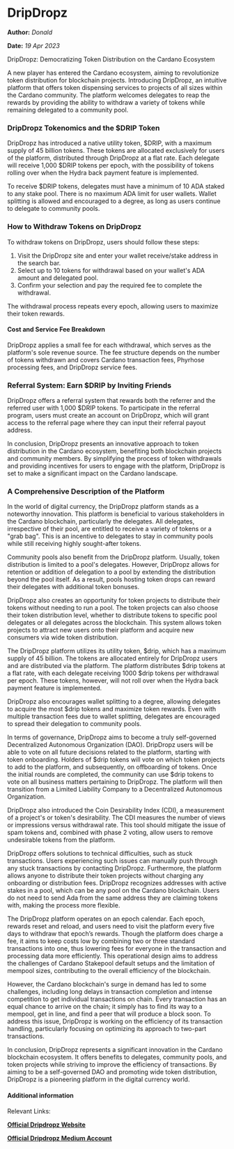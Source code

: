 # DripDropz

**Author:** _Donald_

**Date:** _19 Apr 2023_

DripDropz: Democratizing Token Distribution on the Cardano Ecosystem

A new player has entered the Cardano ecosystem, aiming to revolutionize token distribution for blockchain projects. Introducing DripDropz, an intuitive platform that offers token dispensing services to projects of all sizes within the Cardano community. The platform welcomes delegates to reap the rewards by providing the ability to withdraw a variety of tokens while remaining delegated to a community pool.

### DripDropz Tokenomics and the $DRIP Token

DripDropz has introduced a native utility token, $DRIP, with a maximum supply of 45 billion tokens. These tokens are allocated exclusively for users of the platform, distributed through DripDropz at a flat rate. Each delegate will receive 1,000 $DRIP tokens per epoch, with the possibility of tokens rolling over when the Hydra back payment feature is implemented.

To receive $DRIP tokens, delegates must have a minimum of 10 ADA staked to any stake pool. There is no maximum ADA limit for user wallets. Wallet splitting is allowed and encouraged to a degree, as long as users continue to delegate to community pools.

### How to Withdraw Tokens on DripDropz

To withdraw tokens on DripDropz, users should follow these steps:

1. Visit the DripDropz site and enter your wallet receive/stake address in the search bar.
2. Select up to 10 tokens for withdrawal based on your wallet's ADA amount and delegated pool.
3. Confirm your selection and pay the required fee to complete the withdrawal.

The withdrawal process repeats every epoch, allowing users to maximize their token rewards.

#### Cost and Service Fee Breakdown

DripDropz applies a small fee for each withdrawal, which serves as the platform's sole revenue source. The fee structure depends on the number of tokens withdrawn and covers Cardano transaction fees, Phyrhose processing fees, and DripDropz service fees.

### Referral System: Earn $DRIP by Inviting Friends

DripDropz offers a referral system that rewards both the referrer and the referred user with 1,000 $DRIP tokens. To participate in the referral program, users must create an account on DripDropz, which will grant access to the referral page where they can input their referral payout address.

In conclusion, DripDropz presents an innovative approach to token distribution in the Cardano ecosystem, benefiting both blockchain projects and community members. By simplifying the process of token withdrawals and providing incentives for users to engage with the platform, DripDropz is set to make a significant impact on the Cardano landscape.

### A Comprehensive Description of the Platform

In the world of digital currency, the DripDropz platform stands as a noteworthy innovation. This platform is beneficial to various stakeholders in the Cardano blockchain, particularly the delegates. All delegates, irrespective of their pool, are entitled to receive a variety of tokens or a "grab bag". This is an incentive to delegates to stay in community pools while still receiving highly sought-after tokens.

Community pools also benefit from the DripDropz platform. Usually, token distribution is limited to a pool's delegates. However, DripDropz allows for retention or addition of delegation to a pool by extending the distribution beyond the pool itself. As a result, pools hosting token drops can reward their delegates with additional token bonuses.

DripDropz also creates an opportunity for token projects to distribute their tokens without needing to run a pool. The token projects can also choose their token distribution level, whether to distribute tokens to specific pool delegates or all delegates across the blockchain. This system allows token projects to attract new users onto their platform and acquire new consumers via wide token distribution.

The DripDropz platform utilizes its utility token, $drip, which has a maximum supply of 45 billion. The tokens are allocated entirely for DripDropz users and are distributed via the platform. The platform distributes $drip tokens at a flat rate, with each delegate receiving 1000 $drip tokens per withdrawal per epoch. These tokens, however, will not roll over when the Hydra back payment feature is implemented.

DripDropz also encourages wallet splitting to a degree, allowing delegates to acquire the most $drip tokens and maximize token rewards. Even with multiple transaction fees due to wallet splitting, delegates are encouraged to spread their delegation to community pools.

In terms of governance, DripDropz aims to become a truly self-governed Decentralized Autonomous Organization (DAO). DripDropz users will be able to vote on all future decisions related to the platform, starting with token onboarding. Holders of $drip tokens will vote on which token projects to add to the platform, and subsequently, on offboarding of tokens. Once the initial rounds are completed, the community can use $drip tokens to vote on all business matters pertaining to DripDropz. The platform will then transition from a Limited Liability Company to a Decentralized Autonomous Organization.

DripDropz also introduced the Coin Desirability Index (CDI), a measurement of a project's or token's desirability. The CDI measures the number of views or impressions versus withdrawal rate. This tool should mitigate the issue of spam tokens and, combined with phase 2 voting, allow users to remove undesirable tokens from the platform.

DripDropz offers solutions to technical difficulties, such as stuck transactions. Users experiencing such issues can manually push through any stuck transactions by contacting DripDropz. Furthermore, the platform allows anyone to distribute their token projects without charging any onboarding or distribution fees. DripDropz recognizes addresses with active stakes in a pool, which can be any pool on the Cardano blockchain. Users do not need to send Ada from the same address they are claiming tokens with, making the process more flexible.

The DripDropz platform operates on an epoch calendar. Each epoch, rewards reset and reload, and users need to visit the platform every five days to withdraw that epoch’s rewards. Though the platform does charge a fee, it aims to keep costs low by combining two or three standard transactions into one, thus lowering fees for everyone in the transaction and processing data more efficiently. This operational design aims to address the challenges of Cardano Stakepool default setups and the limitation of mempool sizes, contributing to the overall efficiency of the blockchain.

However, the Cardano blockchain's surge in demand has led to some challenges, including long delays in transaction completion and intense competition to get individual transactions on chain. Every transaction has an equal chance to arrive on the chain; it simply has to find its way to a mempool, get in line, and find a peer that will produce a block soon. To address this issue, DripDropz is working on the efficiency of its transaction handling, particularly focusing on optimizing its approach to two-part transactions.

In conclusion, DripDropz represents a significant innovation in the Cardano blockchain ecosystem. It offers benefits to delegates, community pools, and token projects while striving to improve the efficiency of transactions. By aiming to be a self-governed DAO and promoting wide token distribution, DripDropz is a pioneering platform in the digital currency world.

#### Additional information

Relevant Links:

[**Official Dripdropz Website**](https://dripdropz.io/)

[**Official Dripdropz Medium Account**](https://dripdropz.medium.com/)
